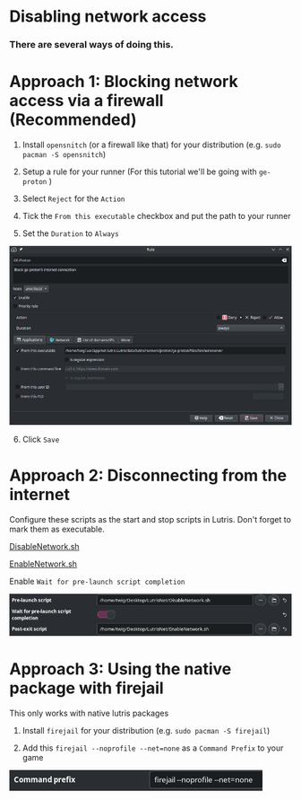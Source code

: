 # Disabling network access

### There are several ways of doing this.

# Approach 1: Blocking network access via a firewall (Recommended)

1. Install `opensnitch` (or a firewall like that) for your distribution (e.g. `sudo pacman -S opensnitch`)

2. Setup a rule for your runner (For this tutorial we'll be going with `ge-proton` )

3. Select `Reject` for the `Action`

4. Tick the `From this executable` checkbox and put the path to your runner

5. Set the `Duration` to `Always`

![](/assets/3.png)

6. Click `Save`

# Approach 2: Disconnecting from the internet

Configure these scripts as the start and stop scripts in Lutris. Don't forget to mark them as executable.

[DisableNetwork.sh](/scripts/DisableNetwork.sh)

[EnableNetwork.sh](/scripts/EnableNetwork.sh)

Enable `Wait for pre-launch script completion`

![](/assets/4.png)

# Approach 3: Using the native package with firejail

This only works with native lutris packages

1. Install `firejail` for your distribution (e.g. `sudo pacman -S firejail`)

2. Add this `firejail --noprofile --net=none` as a `Command Prefix` to your game

![](/assets/2.png)
